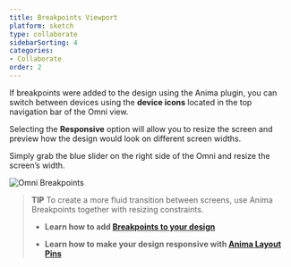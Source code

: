 ```yaml
---
title: Breakpoints Viewport
platform: sketch
type: collaborate
sidebarSorting: 4
categories: 
- Collaborate
order: 2
---
```


If breakpoints were added to the design using the Anima plugin, you can switch between devices using the **device icons** located in the top navigation bar of the Omni view.

Selecting the **Responsive** option will allow you to resize the screen and preview how the design would look on different screen widths.

Simply grab the blue slider on the right side of the Omni and resize the screen’s width.

![Omni Breakpoints](https://s3.amazonaws.com/animaapp/docs/web-app/Anima%204%20-%20Play%20responsive%20opt.gif)

>**TIP**
>To create a more fluid transition between screens, use Anima Breakpoints together with resizing constraints.
>-   **Learn how to add [Breakpoints to your design](/v3/sketch/prototype/breakpoints.html)**
>
>-   **Learn how to make your design responsive with [Anima Layout Pins](/v3/sketch/layout/03-pins.html)**
>
